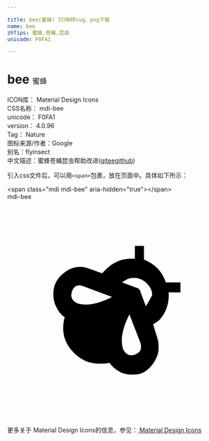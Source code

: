```yaml
---

title: bee(蜜蜂) ICON转svg、png下载
name: bee
zhTips: 蜜蜂,苍蝇,昆虫
unicode: F0FA1

---
```


# bee  <small style="font-size: 60%;font-weight: 100">蜜蜂</small>


<div class="detail-page">
<p>
<span>
ICON库：
<span class="badge-secondary badge">Material Design Icons</span> 
</span>
<br/>
<span>
CSS名称：
<span class="badge-secondary badge">mdi-bee</span> 
</span>
<br/>
<span>
unicode：
<span class="badge-secondary badge">F0FA1</span> 
</span>
<br/>
<span>
version：
<span class="badge-secondary badge">4.0.96</span> 
</span>
<br/>
<span>Tag：
<span class="badge-light badge">Nature</span>
</span>
<br/>
<span>图标来源/作者：<span class="badge-light badge">Google</span></span> 
<br/>
<span>别名：<span class="badge-light badge">fly</span><span class="badge-light badge">insect</span></span><br/><span class="zh-detail">中文描述：<span class="badge-primary badge">蜜蜂</span><span class="badge-primary badge">苍蝇</span><span class="badge-primary badge">昆虫</span><span class="help-link"><span>帮助改进</span>(<a href="https://gitee.com/liuwave/icon-helper/edit/master/json/material/bee.json" target="_blank" rel="noopener noreferrer">gitee</a><a href="https://github.com/liuwave/icon-helper/edit/master/json/material/bee.json" target="_blank" rel="noopener noreferrer">github</a></span>)</span><br/>
</p>
</div>
<div class="alert alert-dark">
  <i class="mdi mdi-bee mdi-48px"></i>
  <i class="mdi mdi-bee mdi-36px"></i>
  <i class="mdi mdi-bee mdi-24px"></i>
  <i class="mdi mdi-bee mdi-18px"></i>
</div>
<div>
  <p>引入css文件后，可以用<code>&lt;span&gt;</code>包裹，放在页面中。具体如下所示：    
  </p>
  <div class="alert alert-primary" style="font-size: 14px">
    &lt;span class="mdi mdi-bee" aria-hidden="true"&gt;&lt;/span&gt;
    <copy-btn content='<span class="mdi mdi-bee" aria-hidden="true"></span>'></copy-btn>
  </div>
  <div class="alert alert-secondary">
    <i class="mdi mdi-bee"
    style="font-size: 24px"
    aria-hidden="true"></i> mdi-bee
    <copy-btn content="mdi-bee" btn-title="复制图标名称"></copy-btn>
  </div>
</div>
<div id="svg" class="svg-wrap">
<svg xmlns="http://www.w3.org/2000/svg" viewBox="0 0 24 24"><path d="M17.4 9C17 7.8 16.2 7 15 6.5V5H14V6.4H13.6C12.5 6.4 11.6 6.8 10.8 7.6L10.4 8L9 7.5C8.7 7.4 8.4 7.3 8 7.3C7.4 7.3 6.8 7.5 6.3 7.9C5.7 8.3 5.4 8.8 5.2 9.3C5 10 5 10.6 5.2 11.3C5.5 12 5.8 12.5 6.3 12.8C5.9 14.3 6.2 15.6 7.3 16.7C8.1 17.5 9 17.9 10.1 17.9C10.6 17.9 10.9 17.9 11.2 17.8C11.8 18.6 12.6 19.1 13.6 19.1C13.9 19.1 14.3 19.1 14.6 19C15.2 18.8 15.6 18.4 16 17.9C16.4 17.3 16.6 16.8 16.6 16.2C16.6 15.8 16.6 15.5 16.5 15.2L16 13.6L16.6 13.2C17.4 12.4 17.8 11.3 17.7 10.1H19V9H17.4M7.7 11.3C7.1 11 6.9 10.6 7.1 10C7.3 9.4 7.7 9.2 8.3 9.4L11.5 10.6C9.9 11.4 8.7 11.6 7.7 11.3M14 16.9C13.4 17.1 13 16.9 12.7 16.3C12.4 15.3 12.6 14.1 13.4 12.5L14.6 15.6C14.8 16.3 14.6 16.7 14 16.9M15.2 11.6L14.6 10V9.9L14.3 9.6H14.2L12.6 9C13 8.7 13.4 8.5 13.9 8.5C14.4 8.5 14.9 8.7 15.3 9.1C15.7 9.5 15.9 9.9 15.9 10.4C15.7 10.7 15.5 11.2 15.2 11.6Z" /></svg>
</div>
<detail full-name='mdi-bee'></detail>
    
<div><p>更多关于 Material Design Icons的信息，参见：<a target="_blank" href="https://iconhelper.cn/material.html"> Material Design Icons</a>
</p></div>
